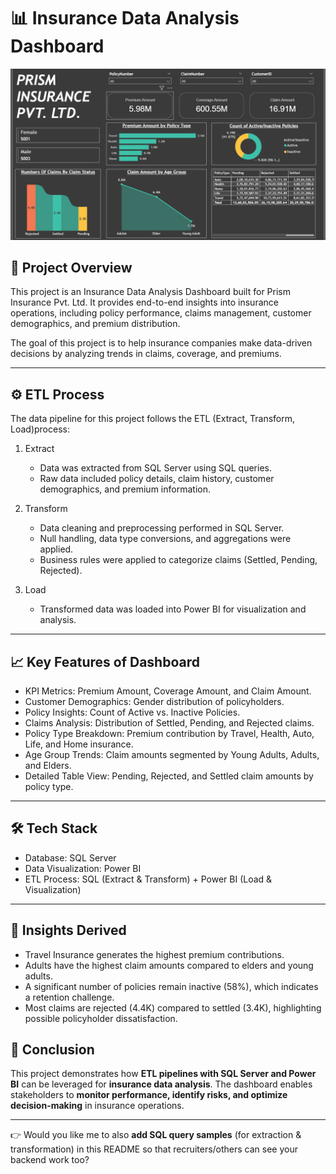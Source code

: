 
# 📊 Insurance Data Analysis Dashboard

![Insurance Dashboard](dashboard_img.png)

## 📌 Project Overview

This project is an Insurance Data Analysis Dashboard built for Prism Insurance Pvt. Ltd.
It provides end-to-end insights into insurance operations, including policy performance, claims management, customer demographics, and premium distribution.

The goal of this project is to help insurance companies make data-driven decisions by analyzing trends in claims, coverage, and premiums.

---

## ⚙️ ETL Process

The data pipeline for this project follows the ETL (Extract, Transform, Load)process:

1. Extract

   * Data was extracted from SQL Server using SQL queries.
   * Raw data included policy details, claim history, customer demographics, and premium information.

2. Transform

   * Data cleaning and preprocessing performed in SQL Server.
   * Null handling, data type conversions, and aggregations were applied.
   * Business rules were applied to categorize claims (Settled, Pending, Rejected).

3. Load

   * Transformed data was loaded into Power BI for visualization and analysis.

---

## 📈 Key Features of Dashboard

* KPI Metrics: Premium Amount, Coverage Amount, and Claim Amount.
* Customer Demographics: Gender distribution of policyholders.
* Policy Insights: Count of Active vs. Inactive Policies.
* Claims Analysis: Distribution of Settled, Pending, and Rejected claims.
* Policy Type Breakdown: Premium contribution by Travel, Health, Auto, Life, and Home insurance.
* Age Group Trends: Claim amounts segmented by Young Adults, Adults, and Elders.
* Detailed Table View: Pending, Rejected, and Settled claim amounts by policy type.

---

## 🛠️ Tech Stack

* Database: SQL Server
* Data Visualization: Power BI
* ETL Process: SQL (Extract & Transform) + Power BI (Load & Visualization)

---

## 🚀 Insights Derived

* Travel Insurance generates the highest premium contributions.
* Adults have the highest claim amounts compared to elders and young adults.
* A significant number of policies remain inactive (58%), which indicates a retention challenge.
* Most claims are rejected (4.4K) compared to settled (3.4K), highlighting possible policyholder dissatisfaction.



## 📌 Conclusion

This project demonstrates how **ETL pipelines with SQL Server and Power BI** can be leveraged for **insurance data analysis**.
The dashboard enables stakeholders to **monitor performance, identify risks, and optimize decision-making** in insurance operations.

---

👉 Would you like me to also **add SQL query samples** (for extraction & transformation) in this README so that recruiters/others can see your backend work too?

